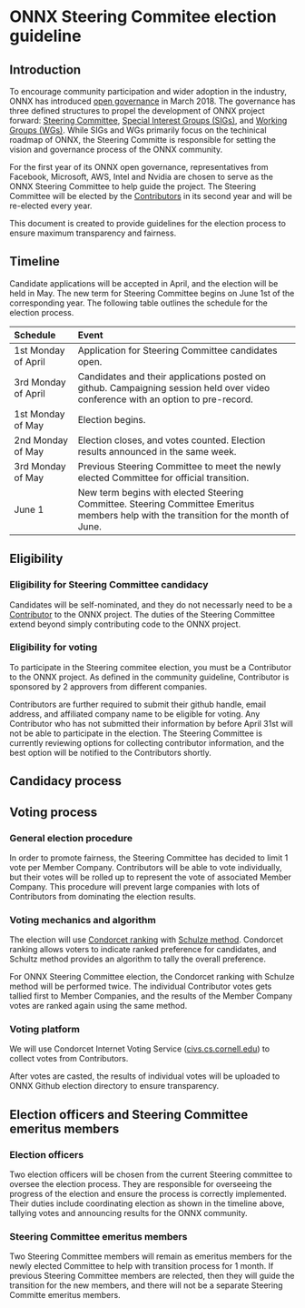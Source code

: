 # ONNX Steering Commitee election guideline

## Introduction

To encourage community participation and wider adoption in the industry, ONNX has introduced [open governance](https://github.com/onnx/onnx/wiki/Expanded-ONNX-Steering-Committee-Announced!) in March 2018. The governance has three defined structures to propel the development of ONNX project forward: [Steering Committee](https://github.com/onnx/onnx/tree/master/community#steering-committee), [Special Interest Groups (SIGs)](https://github.com/onnx/onnx/tree/master/community#sig---special-interest-groups), and [Working Groups (WGs)](https://github.com/onnx/onnx/tree/master/community#wg---working-groups). While SIGs and WGs primarily focus on the techinical roadmap of ONNX, the Steering Committe is responsible for setting the vision and governance process of the ONNX community. 

For the first year of its ONNX open governance, representatives from Facebook, Microsoft, AWS, Intel and Nvidia are chosen to serve as the ONNX Steering Committee to help guide the project. The Steering Committee will be elected by the [Contributors](https://github.com/onnx/onnx/tree/master/community#community-roles) in its second year and will be re-elected every year. 

This document is created to provide guidelines for the election process to ensure maximum transparency and fairness. 


## Timeline

Candidate applications will be accepted in April, and the election will be held in May. The new term for Steering Committee begins on June 1st of the corresponding year. The following table outlines the schedule for the election process. 

| Schedule     | Event               | 
|:-------------|:--------------------|
| 1st Monday of April| Application for Steering Committee candidates open. |  
| 3rd Monday of April| Candidates and their applications posted on github. Campaigning session held over video conference with an option to pre-record.| 
| 1st Monday of May| Election begins.     |
| 2nd Monday of May| Election closes, and votes counted. Election results announced in the same week.|    
| 3rd Monday of May| Previous Steering Committee to meet the newly elected Committee for official transition.| 
| June 1 | New term begins with elected Steering Committee. Steering Committee Emeritus members help with the transition for the month of June.      |


## Eligibility 

### Eligibility for Steering Committee candidacy
Candidates will be self-nominated, and they do not necessarly need to be a [Contributor](https://github.com/onnx/onnx/tree/master/community#community-roles) to the ONNX project. The duties of the Steering Committee extend beyond simply contributing code to the ONNX project.  

 
### Eligibility for voting

To participate in the Steering commitee election, you must be a Contributor to the ONNX project. As defined in the community guideline, Contributor is sponsored by 2 approvers from different companies. 

Contributors are further required to submit their github handle, email address, and affiliated company name to be eligible for voting. Any Contributor who has not submitted their information by before April 31st will not be able to participate in the election. The Steering Committee is currently reviewing options for collecting contributor information, and the best option will be notified to the Contributors shortly. 

## Candidacy process

## Voting process 

### General election procedure
In order to promote fairness, the Steering Committee has decided to limit 1 vote per Member Company. Contributors will be able to vote individually, but their votes will be rolled up to represent the vote of associated Member Company. This procedure will prevent large companies with lots of Contributors from dominating the election results. 

### Voting mechanics and algorithm

The election will use [Condorcet ranking](https://en.wikipedia.org/wiki/Condorcet_method) with [Schulze method](https://en.wikipedia.org/wiki/Schulze_method). Condorcet ranking allows voters to indicate ranked preference for candidates, and Schultz method provides an algorithm to tally the overall preference.

For ONNX Steering Committee election, the Condorcet ranking with Schulze method will be performed twice. The individual Contributor votes gets tallied first to Member Companies, and the results of the Member Company votes are ranked again using the same method. 

### Voting platform
We will use Condorcet Internet Voting Service ([civs.cs.cornell.edu](https://civs.cs.cornell.edu/)) to collect votes from Contributors. 

After votes are casted, the results of individual votes will be uploaded to ONNX Github election directory to ensure transparency. 

## Election officers and Steering Committee emeritus members

### Election officers
Two election officers will be chosen from the current Steering committee to oversee the election process. They are responsible for overseeing the progress of the election and ensure the process is correctly implemented. Their duties include coordinating election as shown in the timeline above, tallying votes and announcing results for the ONNX community.  

### Steering Committee emeritus members
Two Steering Committee members will remain as emeritus members for the newly elected Committee to help with transition process for 1 month. If previous Steering Committee members are relected, then they will guide the transition for the new members, and there will not be a separate Steering Committe emeritus members. 




